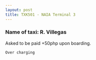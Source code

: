 ```yaml
---
layout: post
title: TXK501 - NAIA Terminal 3 
---
```


### Name of taxi: R. Villegas 

Asked to be paid +50php upon boarding.

```Over charging```
